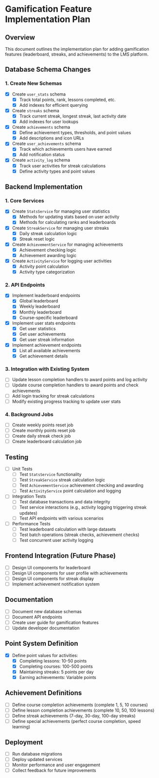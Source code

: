 # Gamification Feature Implementation Plan

## Overview
This document outlines the implementation plan for adding gamification features (leaderboard, streaks, and achievements) to the LMS platform.

## Database Schema Changes

### 1. Create New Schemas
- [x] Create `user_stats` schema
  - [x] Track total points, rank, lessons completed, etc.
  - [x] Add indexes for efficient querying
  
- [x] Create `streaks` schema
  - [x] Track current streak, longest streak, last activity date
  - [x] Add indexes for user lookups
  
- [x] Create `achievements` schema
  - [x] Define achievement types, thresholds, and point values
  - [x] Add descriptions and icon URLs
  
- [x] Create `user_achievements` schema
  - [x] Track which achievements users have earned
  - [x] Add notification status
  
- [x] Create `activity_log` schema
  - [x] Track user activities for streak calculations
  - [x] Define activity types and point values

## Backend Implementation

### 1. Core Services
- [x] Create `StatsService` for managing user statistics
  - [x] Methods for updating stats based on user activity
  - [x] Methods for calculating ranks and leaderboards
  
- [x] Create `StreakService` for managing user streaks
  - [x] Daily streak calculation logic
  - [x] Streak reset logic
  
- [x] Create `AchievementService` for managing achievements
  - [x] Achievement checking logic
  - [x] Achievement awarding logic
  
- [x] Create `ActivityService` for logging user activities
  - [x] Activity point calculation
  - [x] Activity type categorization

### 2. API Endpoints
- [x] Implement leaderboard endpoints
  - [x] Global leaderboard
  - [x] Weekly leaderboard
  - [x] Monthly leaderboard
  - [x] Course-specific leaderboard
  
- [x] Implement user stats endpoints
  - [x] Get user statistics
  - [x] Get user achievements
  - [x] Get user streak information
  
- [x] Implement achievement endpoints
  - [x] List all available achievements
  - [x] Get achievement details

### 3. Integration with Existing System
- [ ] Update lesson completion handlers to award points and log activity
- [ ] Update course completion handlers to award points and check achievements
- [ ] Add login tracking for streak calculations
- [ ] Modify existing progress tracking to update user stats

### 4. Background Jobs
- [ ] Create weekly points reset job
- [ ] Create monthly points reset job
- [ ] Create daily streak check job
- [ ] Create leaderboard calculation job

## Testing
- [ ] Unit Tests
  - [ ] Test `StatsService` functionality
  - [ ] Test `StreakService` streak calculation logic
  - [ ] Test `AchievementService` achievement checking and awarding
  - [ ] Test `ActivityService` point calculation and logging
  
- [ ] Integration Tests
  - [ ] Test database transactions and data integrity
  - [ ] Test service interactions (e.g., activity logging triggering streak updates)
  - [ ] Test API endpoints with various scenarios
  
- [ ] Performance Tests
  - [ ] Test leaderboard calculation with large datasets
  - [ ] Test batch operations (streak checks, achievement checks)
  - [ ] Test concurrent user activity logging

## Frontend Integration (Future Phase)
- [ ] Design UI components for leaderboard
- [ ] Design UI components for user profile with achievements
- [ ] Design UI components for streak display
- [ ] Implement achievement notification system

## Documentation
- [ ] Document new database schemas
- [ ] Document API endpoints
- [ ] Create user guide for gamification features
- [ ] Update developer documentation

## Point System Definition
- [x] Define point values for activities:
  - [x] Completing lessons: 10-50 points
  - [x] Completing courses: 100-500 points
  - [x] Maintaining streaks: 5 points per day
  - [x] Earning achievements: Variable points

## Achievement Definitions
- [ ] Define course completion achievements (complete 1, 5, 10 courses)
- [ ] Define lesson completion achievements (complete 10, 50, 100 lessons)
- [ ] Define streak achievements (7-day, 30-day, 100-day streaks)
- [ ] Define special achievements (perfect course completion, speed learning)

## Deployment
- [ ] Run database migrations
- [ ] Deploy updated services
- [ ] Monitor performance and user engagement
- [ ] Collect feedback for future improvements
